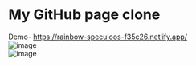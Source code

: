 #  My GitHub page  clone <br>
Demo- https://rainbow-speculoos-f35c26.netlify.app/ <br>
![image](https://user-images.githubusercontent.com/110189253/224466328-ec8b33f0-db4a-45ab-a7b1-0f895608df27.png)<br>
![image](https://user-images.githubusercontent.com/110189253/224466348-d6ea7059-a018-4053-b4f8-9d1cfa60dc63.png)<br>


